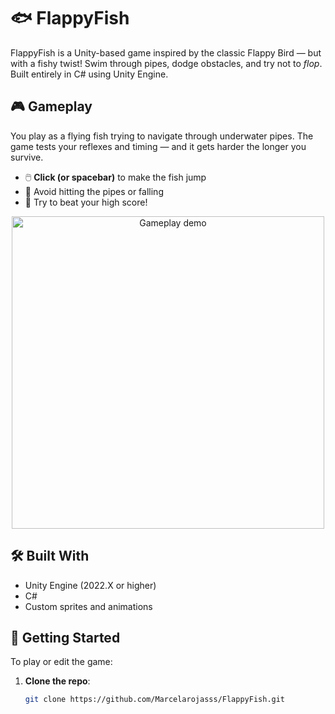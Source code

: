 # 🐟 FlappyFish

FlappyFish is a Unity-based game inspired by the classic Flappy Bird — but with a fishy twist! Swim through pipes, dodge obstacles, and try not to *flop*. Built entirely in C# using Unity Engine.

## 🎮 Gameplay

You play as a flying fish trying to navigate through underwater pipes. The game tests your reflexes and timing — and it gets harder the longer you survive.

- 🖱️ **Click (or spacebar)** to make the fish jump
- 🧱 Avoid hitting the pipes or falling
- 💯 Try to beat your high score!

<p align="center">
  <img src="demo.gif" alt="Gameplay demo" width="500"/>
</p>

## 🛠️ Built With

- Unity Engine (2022.X or higher)
- C#
- Custom sprites and animations

## 🚀 Getting Started

To play or edit the game:

1. **Clone the repo**:

   ```bash
   git clone https://github.com/Marcelarojasss/FlappyFish.git
